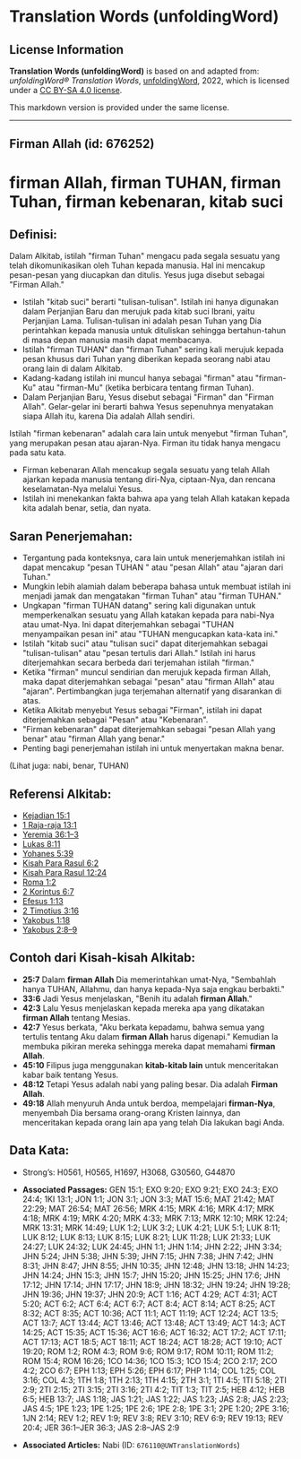 # Translation Words (unfoldingWord)

## License Information

**Translation Words (unfoldingWord)** is based on and adapted from: _unfoldingWord® Translation Words_, [unfoldingWord](https://unfoldingword.org/utw), 2022, which is licensed under a [CC BY-SA 4.0 license](https://creativecommons.org/licenses/by-sa/4.0/legalcode.en).

This markdown version is provided under the same license.



--------------------------------

## Firman Allah (id: 676252)

firman Allah, firman TUHAN, firman Tuhan, firman kebenaran, kitab suci
======================================================================

Definisi:
---------

Dalam Alkitab, istilah "firman Tuhan" mengacu pada segala sesuatu yang telah dikomunikasikan oleh Tuhan kepada manusia. Hal ini mencakup pesan\-pesan yang diucapkan dan ditulis. Yesus juga disebut sebagai "Firman Allah."

* Istilah "kitab suci" berarti "tulisan\-tulisan". Istilah ini hanya digunakan dalam Perjanjian Baru dan merujuk pada kitab suci Ibrani, yaitu Perjanjian Lama. Tulisan\-tulisan ini adalah pesan Tuhan yang Dia perintahkan kepada manusia untuk dituliskan sehingga bertahun\-tahun di masa depan manusia masih dapat membacanya.
* Istilah "firman TUHAN" dan "firman Tuhan" sering kali merujuk kepada pesan khusus dari Tuhan yang diberikan kepada seorang nabi atau orang lain di dalam Alkitab.
* Kadang\-kadang istilah ini muncul hanya sebagai "firman" atau "firman\-Ku" atau "firman\-Mu" (ketika berbicara tentang firman Tuhan).
* Dalam Perjanjian Baru, Yesus disebut sebagai "Firman" dan "Firman Allah". Gelar\-gelar ini berarti bahwa Yesus sepenuhnya menyatakan siapa Allah itu, karena Dia adalah Allah sendiri.

Istilah "firman kebenaran" adalah cara lain untuk menyebut "firman Tuhan", yang merupakan pesan atau ajaran\-Nya. Firman itu tidak hanya mengacu pada satu kata.

* Firman kebenaran Allah mencakup segala sesuatu yang telah Allah ajarkan kepada manusia tentang diri\-Nya, ciptaan\-Nya, dan rencana keselamatan\-Nya melalui Yesus.
* Istilah ini menekankan fakta bahwa apa yang telah Allah katakan kepada kita adalah benar, setia, dan nyata.

Saran Penerjemahan:
-------------------

* Tergantung pada konteksnya, cara lain untuk menerjemahkan istilah ini dapat mencakup "pesan TUHAN " atau "pesan Allah" atau "ajaran dari Tuhan."
* Mungkin lebih alamiah dalam beberapa bahasa untuk membuat istilah ini menjadi jamak dan mengatakan "firman Tuhan" atau "firman TUHAN."
* Ungkapan "firman TUHAN datang" sering kali digunakan untuk memperkenalkan sesuatu yang Allah katakan kepada para nabi\-Nya atau umat\-Nya. Ini dapat diterjemahkan sebagai "TUHAN menyampaikan pesan ini" atau "TUHAN mengucapkan kata\-kata ini."
* Istilah "kitab suci" atau "tulisan suci" dapat diterjemahkan sebagai "tulisan\-tulisan" atau "pesan tertulis dari Allah." Istilah ini harus diterjemahkan secara berbeda dari terjemahan istilah "firman."
* Ketika "firman" muncul sendirian dan merujuk kepada firman Allah, maka dapat diterjemahkan sebagai "pesan" atau "firman Allah" atau "ajaran". Pertimbangkan juga terjemahan alternatif yang disarankan di atas.
* Ketika Alkitab menyebut Yesus sebagai "Firman", istilah ini dapat diterjemahkan sebagai "Pesan" atau "Kebenaran".
* "Firman kebenaran" dapat diterjemahkan sebagai "pesan Allah yang benar" atau "firman Allah yang benar."
* Penting bagi penerjemahan istilah ini untuk menyertakan makna benar.

(Lihat juga: nabi, benar, TUHAN)

Referensi Alkitab:
------------------

* [Kejadian 15:1](https://ref.ly/Gen15:1)
* [1 Raja\-raja 13:1](https://ref.ly/1Kgs0:0)
* [Yeremia 36:1–3](https://ref.ly/Jer36:1-Jer36:3)
* [Lukas 8:11](https://ref.ly/Luke8:11)
* [Yohanes 5:39](https://ref.ly/John5:39)
* [Kisah Para Rasul 6:2](https://ref.ly/Acts0:0)
* [Kisah Para Rasul 12:24](https://ref.ly/Acts0:0)
* [Roma 1:2](https://ref.ly/Rom1:2)
* [2 Korintus 6:7](https://ref.ly/2Cor0:0)
* [Efesus 1:13](https://ref.ly/Eph1:13)
* [2 Timotius 3:16](https://ref.ly/2Tim0:0)
* [Yakobus 1:18](https://ref.ly/Jas1:18)
* [Yakobus 2:8–9](https://ref.ly/Jas2:8-Jas2:9)

Contoh dari Kisah\-kisah Alkitab:
---------------------------------

* **25:7** Dalam **firman Allah** Dia memerintahkan umat\-Nya, "Sembahlah hanya TUHAN, Allahmu, dan hanya kepada\-Nya saja engkau berbakti."
* **33:6** Jadi Yesus menjelaskan, "Benih itu adalah **firman Allah**."
* **42:3** Lalu Yesus menjelaskan kepada mereka apa yang dikatakan **firman Allah** tentang Mesias.
* **42:7** Yesus berkata, "Aku berkata kepadamu, bahwa semua yang tertulis tentang Aku dalam **firman Allah** harus digenapi." Kemudian Ia membuka pikiran mereka sehingga mereka dapat memahami **firman Allah**.
* **45:10** Filipus juga menggunakan **kitab\-kitab lain** untuk menceritakan kabar baik tentang Yesus.
* **48:12** Tetapi Yesus adalah nabi yang paling besar. Dia adalah **Firman Allah**.
* **49:18** Allah menyuruh Anda untuk berdoa, mempelajari **firman\-Nya**, menyembah Dia bersama orang\-orang Kristen lainnya, dan menceritakan kepada orang lain apa yang telah Dia lakukan bagi Anda.

Data Kata:
----------

* Strong’s: H0561, H0565, H1697, H3068, G30560, G44870

* **Associated Passages:** GEN 15:1; EXO 9:20; EXO 9:21; EXO 24:3; EXO 24:4; 1KI 13:1; JON 1:1; JON 3:1; JON 3:3; MAT 15:6; MAT 21:42; MAT 22:29; MAT 26:54; MAT 26:56; MRK 4:15; MRK 4:16; MRK 4:17; MRK 4:18; MRK 4:19; MRK 4:20; MRK 4:33; MRK 7:13; MRK 12:10; MRK 12:24; MRK 13:31; MRK 14:49; LUK 1:2; LUK 3:2; LUK 4:21; LUK 5:1; LUK 8:11; LUK 8:12; LUK 8:13; LUK 8:15; LUK 8:21; LUK 11:28; LUK 21:33; LUK 24:27; LUK 24:32; LUK 24:45; JHN 1:1; JHN 1:14; JHN 2:22; JHN 3:34; JHN 5:24; JHN 5:38; JHN 5:39; JHN 7:15; JHN 7:38; JHN 7:42; JHN 8:31; JHN 8:47; JHN 8:55; JHN 10:35; JHN 12:48; JHN 13:18; JHN 14:23; JHN 14:24; JHN 15:3; JHN 15:7; JHN 15:20; JHN 15:25; JHN 17:6; JHN 17:12; JHN 17:14; JHN 17:17; JHN 18:9; JHN 18:32; JHN 19:24; JHN 19:28; JHN 19:36; JHN 19:37; JHN 20:9; ACT 1:16; ACT 4:29; ACT 4:31; ACT 5:20; ACT 6:2; ACT 6:4; ACT 6:7; ACT 8:4; ACT 8:14; ACT 8:25; ACT 8:32; ACT 8:35; ACT 10:36; ACT 11:1; ACT 11:19; ACT 12:24; ACT 13:5; ACT 13:7; ACT 13:44; ACT 13:46; ACT 13:48; ACT 13:49; ACT 14:3; ACT 14:25; ACT 15:35; ACT 15:36; ACT 16:6; ACT 16:32; ACT 17:2; ACT 17:11; ACT 17:13; ACT 18:5; ACT 18:11; ACT 18:24; ACT 18:28; ACT 19:10; ACT 19:20; ROM 1:2; ROM 4:3; ROM 9:6; ROM 9:17; ROM 10:11; ROM 11:2; ROM 15:4; ROM 16:26; 1CO 14:36; 1CO 15:3; 1CO 15:4; 2CO 2:17; 2CO 4:2; 2CO 6:7; EPH 1:13; EPH 5:26; EPH 6:17; PHP 1:14; COL 1:25; COL 3:16; COL 4:3; 1TH 1:8; 1TH 2:13; 1TH 4:15; 2TH 3:1; 1TI 4:5; 1TI 5:18; 2TI 2:9; 2TI 2:15; 2TI 3:15; 2TI 3:16; 2TI 4:2; TIT 1:3; TIT 2:5; HEB 4:12; HEB 6:5; HEB 13:7; JAS 1:18; JAS 1:21; JAS 1:22; JAS 1:23; JAS 2:8; JAS 2:23; JAS 4:5; 1PE 1:23; 1PE 1:25; 1PE 2:6; 1PE 2:8; 1PE 3:1; 2PE 1:20; 2PE 3:16; 1JN 2:14; REV 1:2; REV 1:9; REV 3:8; REV 3:10; REV 6:9; REV 19:13; REV 20:4; JER 36:1–JER 36:3; JAS 2:8–JAS 2:9
* **Associated Articles:** Nabi (ID: `676110@UWTranslationWords`)

